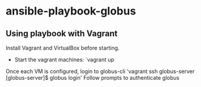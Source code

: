 # ansible-playbook-globus

## Using playbook with Vagrant
Install Vagrant and VirtualBox before starting.

- Start the vagrant machines: `vagrant up

Once each VM is configured, login to globus-cli
'vagrant ssh globus-server
[globus-server]$ globus login'
Follow prompts to authenticate globus
